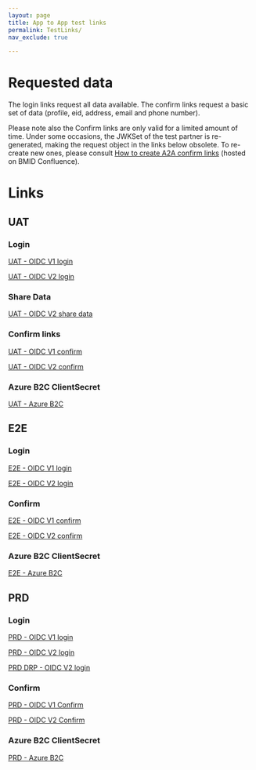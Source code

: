 ```yaml
---
layout: page
title: App to App test links
permalink: TestLinks/
nav_exclude: true

---
```


# Requested data

The login links request all data available.
The confirm links request a basic set of data (profile, eid, address, email and phone number).

Please note also the Confirm links are only valid for a limited amount of time. Under some occasions, the JWKSet of the test partner is re-generated, making the request object in the links below obsolete. To re-create new ones, please consult <a href="https://confluence.belgianmobileid.be/display/ITSME/How+to+create+A2A+Confirm+links" target="blank">How to create A2A confirm links</a> (hosted on BMID Confluence).

# Links

## UAT

### Login
<a href="https://uatmerchant.itsme.be/oidc/authorization?redirect_uri=https://tools.uat.itsme.services/openidclient?env=uat&response_type=code&client_id=OIDC_TEST1&scope=openid+service:OIDC_TEST1_LOGIN+profile+phone+email+address+eid&state=anystate&nonce=anonce&prompt=login+consent&max_age=1&claims=%7B%22userinfo%22%3A%7B%22tag%3Asixdots.be%2C2020-03%3Aclaim_birthdate_as_string%22%3Anull%2C%22tag%3Asixdots.be%2C2016-06%3Aclaim_nationality%22%3Anull%2C%22tag%3Asixdots.be%2C2016-06%3Aclaim_eid%22%3Anull%2C%22tag%3Asixdots.be%2C2016-06%3Aclaim_city_of_birth%22%3Anull%2C%22tag%3Asixdots.be%2C2016-06%3Aclaim_country_of_birth%22%3Anull%2C%22tag%3Asixdots.be%2C2017-05%3Aclaim_device%22%3Anull%2C%22tag%3Asixdots.be%2C2017-05%3Aclaim_transaction_info%22%3Anull%2C%22tag%3Asixdots.be%2C2017-05%3Aclaim_photo%22%3Anull%7D%7D" target="blank">UAT - OIDC V1 login</a>
      
<a href="https://idp.uat.itsme.services/v2/authorization?response_type=code&client_id=OIDC_TEST1&redirect_uri=https://tools.uat.itsme.services/openidclient?env=uat&scope=openid+service:OIDC_TEST1_LOGIN_I18N+profile+phone+email+address+eid&state=anystate&nonce=anonce&prompt=login&max_age=1&claims=%7B%22userinfo%22%3A%7B%22http%3A%5C%2F%5C%2Fitsme.services%5C%2Fv2%5C%2Fclaim%5C%2Fclaim_citizenship%22%3Anull%2C%22http%3A%5C%2F%5C%2Fitsme.services%5C%2Fv2%5C%2Fclaim%5C%2Fplace_of_birth%22%3Anull%2C%22http%3A%5C%2F%5C%2Fitsme.services%5C%2Fv2%5C%2Fclaim%5C%2Fphysical_person_photo%22%3Anull%2C%22http%3A%5C%2F%5C%2Fitsme.services%5C%2Fv2%5C%2Fclaim%5C%2Fbirthdate_as_string%22%3Anull%2C%22http%3A%5C%2F%5C%2Fitsme.services%5C%2Fv2%5C%2Fclaim%5C%2Fclaim_device%22%3Anull%2C%22http%3A%5C%2F%5C%2Fitsme.services%5C%2Fv2%5C%2Fclaim%5C%2Ftransaction_info%22%3Anull%2C%22http%3A%5C%2F%5C%2Fitsme.services%5C%2Fv2%5C%2Fclaim%5C%2FvalidityFrom%22%3Anull%2C%22http%3A%5C%2F%5C%2Fitsme.services%5C%2Fv2%5C%2Fclaim%5C%2FvalidityTo%22%3Anull%2C%22http%3A%5C%2F%5C%2Fitsme.services%5C%2Fv2%5C%2Fclaim%5C%2FIDDocumentSN%22%3Anull%2C%22http%3A%5C%2F%5C%2Fitsme.services%5C%2Fv2%5C%2Fclaim%5C%2FIDDocumentType%22%3Anull%2C%22http%3A%5C%2F%5C%2Fitsme.services%5C%2Fv2%5C%2Fclaim%5C%2Fclaim_luxtrust_ssn%22%3Anull%2C%22http%3A%5C%2F%5C%2Fitsme.services%5C%2Fv2%5C%2Fclaim%5C%2FBENationalNumber%22%3Anull%2C%22http%3A%5C%2F%5C%2Fitsme.services%5C%2Fv2%5C%2Fclaim%5C%2Fclaim_nl_bsn%22%3Anull%7D%7D" target="blank">UAT - OIDC V2 login</a>

### Share Data
<a href="https://idp.uat.itsme.services/v2/authorization?response_type=code&client_id=OIDC_TEST1&redirect_uri=https://core-emulators-ssl.default-clu01.mgmt.belgianmobileid.be/openidclient/uat_OIDC_TEST1_I18N/authz_cb_withPicture&scope=openid+service:OIDC_TEST1_SHARE+profile+phone+email+address+eid&state=anystate&nonce=anonce&prompt=login&max_age=1&claims=%7B%22userinfo%22%3A%7B%22http%3A%5C%2F%5C%2Fitsme.services%5C%2Fv2%5C%2Fclaim%5C%2Fclaim_citizenship%22%3Anull%2C%22http%3A%5C%2F%5C%2Fitsme.services%5C%2Fv2%5C%2Fclaim%5C%2Fplace_of_birth%22%3Anull%2C%22http%3A%5C%2F%5C%2Fitsme.services%5C%2Fv2%5C%2Fclaim%5C%2Fphysical_person_photo%22%3Anull%2C%22http%3A%5C%2F%5C%2Fitsme.services%5C%2Fv2%5C%2Fclaim%5C%2Fbirthdate_as_string%22%3Anull%2C%22http%3A%5C%2F%5C%2Fitsme.services%5C%2Fv2%5C%2Fclaim%5C%2Fclaim_device%22%3Anull%2C%22http%3A%5C%2F%5C%2Fitsme.services%5C%2Fv2%5C%2Fclaim%5C%2Ftransaction_info%22%3Anull%2C%22http%3A%5C%2F%5C%2Fitsme.services%5C%2Fv2%5C%2Fclaim%5C%2FvalidityFrom%22%3Anull%2C%22http%3A%5C%2F%5C%2Fitsme.services%5C%2Fv2%5C%2Fclaim%5C%2FvalidityTo%22%3Anull%2C%22http%3A%5C%2F%5C%2Fitsme.services%5C%2Fv2%5C%2Fclaim%5C%2FIDDocumentSN%22%3Anull%2C%22http%3A%5C%2F%5C%2Fitsme.services%5C%2Fv2%5C%2Fclaim%5C%2FIDDocumentType%22%3Anull%2C%22http%3A%5C%2F%5C%2Fitsme.services%5C%2Fv2%5C%2Fclaim%5C%2Fclaim_luxtrust_ssn%22%3Anull%2C%22http%3A%5C%2F%5C%2Fitsme.services%5C%2Fv2%5C%2Fclaim%5C%2FBENationalNumber%22%3Anull%2C%22http%3A%5C%2F%5C%2Fitsme.services%5C%2Fv2%5C%2Fclaim%5C%2Fclaim_nl_bsn%22%3Anull%7D%7D" target="blank">UAT - OIDC V2 share data</a>



### Confirm links
<a href="https://uatmerchant.itsme.be/oidc/authorization?response_type=code&client_id=OIDC_TEST1&redirect_uri=https%3A%2F%2Fcore-emulators-ssl.default-clu01.mgmt.belgianmobileid.be%2Fopenidclient%2Fuat_OIDC_TEST1%2Fauthz_cb&scope=openid+service%3AOIDC_TEST1_APPROVAL+profile+phone+email+address+eid&state=anystate&nonce=anonce&prompt=login+consent&max_age=1&claims=%7B%22userinfo%22%3A%7B%22name%22%3A%7B%22essential%22%3Atrue%7D%7D%7D&request_uri=https://belgianmobileid.github.io:443/slate/RequestObject_UAT_OIDCv1.json" target="blank">UAT - OIDC V1 confirm</a>

<a href="https://idp.uat.itsme.services/v2/authorization?response_type=code&client_id=OIDC_TEST1&redirect_uri=https%3A%2F%2Fcore-emulators-ssl.default-clu01.mgmt.belgianmobileid.be%2Fopenidclient%2Fuat_OIDC_TEST1_I18N%2Fauthz_cb_withPicture&scope=openid+service%3AOIDC_TEST1_APPROVAL_I18N+profile+phone+email+address+eid&state=anystate&nonce=anonce&prompt=login+consent&max_age=1&claims=%7B%22userinfo%22%3A%7B%22name%22%3A%7B%22essential%22%3Atrue%7D%7D%7D&request_uri=https://belgianmobileid.github.io:443/slate/RequestObject_UAT_OIDCv2.json" target="blank">UAT - OIDC V2 confirm</a>

### Azure B2C ClientSecret

<a href="https://itsmedigitalidb2cuat.b2clogin.com/itsmedigitalidb2cuat.onmicrosoft.com/oauth2/v2.0/authorize?p=B2C_1_itsme_test&client_id=97c86891-c64f-41e6-aeb5-fa73b6805959&nonce=defaultNonce&redirect_uri=https%3A%2F%2Fjwt.ms&scope=openid&response_type=id_token&prompt=login" target="blank">UAT - Azure B2C</a>

    
## E2E

### Login

<a href="https://e2emerchant.itsme.be/oidc/authorization?redirect_uri=https://tools.uat.itsme.services/openidclient?env=e2e&response_type=code&client_id=OIDC_TEST1&scope=openid+service:OIDC_TEST1_LOGIN+profile+phone+email+address+eid&state=anystate&nonce=anonce&prompt=login+consent&max_age=1&claims=%7B%22userinfo%22%3A%7B%22tag%3Asixdots.be%2C2020-03%3Aclaim_birthdate_as_string%22%3Anull%2C%22tag%3Asixdots.be%2C2016-06%3Aclaim_nationality%22%3Anull%2C%22tag%3Asixdots.be%2C2016-06%3Aclaim_eid%22%3Anull%2C%22tag%3Asixdots.be%2C2016-06%3Aclaim_city_of_birth%22%3Anull%2C%22tag%3Asixdots.be%2C2016-06%3Aclaim_country_of_birth%22%3Anull%2C%22tag%3Asixdots.be%2C2017-05%3Aclaim_device%22%3Anull%2C%22tag%3Asixdots.be%2C2017-05%3Aclaim_transaction_info%22%3Anull%2C%22tag%3Asixdots.be%2C2017-05%3Aclaim_photo%22%3Anull%7D%7D" target="blank">E2E - OIDC V1 login</a>

<a href="https://idp.e2e.itsme.services/v2/authorization?response_type=code&client_id=OIDC_TEST1&redirect_uri=https://tools.uat.itsme.services/openidclient?env=e2e&scope=openid+service:OIDC_TEST1_LOGIN_I18N+profile+phone+email+address+eid&state=anystate&nonce=anonce&prompt=login+consent&max_age=1&claims=%7B%22userinfo%22%3A%7B%22http%3A%5C%2F%5C%2Fitsme.services%5C%2Fv2%5C%2Fclaim%5C%2Fclaim_citizenship%22%3Anull%2C%22http%3A%5C%2F%5C%2Fitsme.services%5C%2Fv2%5C%2Fclaim%5C%2Fplace_of_birth%22%3Anull%2C%22http%3A%5C%2F%5C%2Fitsme.services%5C%2Fv2%5C%2Fclaim%5C%2Fphysical_person_photo%22%3Anull%2C%22http%3A%5C%2F%5C%2Fitsme.services%5C%2Fv2%5C%2Fclaim%5C%2Fbirthdate_as_string%22%3Anull%2C%22http%3A%5C%2F%5C%2Fitsme.services%5C%2Fv2%5C%2Fclaim%5C%2Fclaim_device%22%3Anull%2C%22http%3A%5C%2F%5C%2Fitsme.services%5C%2Fv2%5C%2Fclaim%5C%2Ftransaction_info%22%3Anull%2C%22http%3A%5C%2F%5C%2Fitsme.services%5C%2Fv2%5C%2Fclaim%5C%2FvalidityFrom%22%3Anull%2C%22http%3A%5C%2F%5C%2Fitsme.services%5C%2Fv2%5C%2Fclaim%5C%2FvalidityTo%22%3Anull%2C%22http%3A%5C%2F%5C%2Fitsme.services%5C%2Fv2%5C%2Fclaim%5C%2FIDDocumentSN%22%3Anull%2C%22http%3A%5C%2F%5C%2Fitsme.services%5C%2Fv2%5C%2Fclaim%5C%2FIDDocumentType%22%3Anull%2C%22http%3A%5C%2F%5C%2Fitsme.services%5C%2Fv2%5C%2Fclaim%5C%2Fclaim_luxtrust_ssn%22%3Anull%2C%22http%3A%5C%2F%5C%2Fitsme.services%5C%2Fv2%5C%2Fclaim%5C%2FBENationalNumber%22%3Anull%2C%22http%3A%5C%2F%5C%2Fitsme.services%5C%2Fv2%5C%2Fclaim%5C%2Fclaim_nl_bsn%22%3Anull%7D%7D" target="blank">E2E - OIDC V2 login</a>
      
### Confirm

<a href="https://e2emerchant.itsme.be/oidc/authorization?response_type=code&client_id=OIDC_TEST1&redirect_uri=https%3A%2F%2Fcore-emulators-ssl.default-clu01.mgmt.belgianmobileid.be%2Fopenidclient%2Fe2e_OIDC_TEST1%2Fauthz_cb&scope=openid+service%3AOIDC_TEST1_APPROVAL+profile+phone+email+address+eid&state=anystate&nonce=anonce&prompt=login+consent&max_age=1&claims=%7B%22userinfo%22%3A%7B%22name%22%3A%7B%22essential%22%3Atrue%7D%7D%7D&request_uri=https://belgianmobileid.github.io:443/slate/RequestObject_E2E_OIDCv1.json" target="blank">E2E - OIDC V1 confirm</a>

<a href="https://idp.e2e.itsme.services/v2/authorization?response_type=code&client_id=OIDC_TEST1&redirect_uri=https%3A%2F%2Fcore-emulators-ssl.default-clu01.mgmt.belgianmobileid.be%2Fopenidclient%2Fe2e_OIDC_TEST1_I18N%2Fauthz_cb_withPicture&scope=openid+service%3AOIDC_TEST1_APPROVAL_I18N+profile+phone+email+address+eid&state=anystate&nonce=anonce&prompt=login+consent&max_age=1&claims=%7B%22userinfo%22%3A%7B%22name%22%3A%7B%22essential%22%3Atrue%7D%7D%7D&request_uri=https://belgianmobileid.github.io:443/slate/RequestObject_E2E_OIDCv2.json" target="blank">E2E - OIDC V2 confirm</a>

### Azure B2C ClientSecret

<a href="https://itsmedigitalidb2ce2e.b2clogin.com/itsmedigitalidb2ce2e.onmicrosoft.com/oauth2/v2.0/authorize?p=B2C_1_itsme_userflow&client_id=e3ed773e-b123-46a3-86ba-721c37a7850d&nonce=defaultNonce&redirect_uri=https%3A%2F%2Fjwt.ms&scope=openid&response_type=id_token&prompt=login" target="blank">E2E - Azure B2C</a>

## PRD

### Login

<a href="https://merchant.itsme.be/oidc/authorization?redirect_uri=https://tools.uat.itsme.services/openidclient?env=prod&response_type=code&client_id=OIDC_TEST1&scope=openid+service:OIDC_TEST1_LOGIN+profile+eid+phone+email+address&state=anystate&nonce=anonce&prompt=login&max_age=1&claims=%7B%22userinfo%22%3A%7B%22tag%3Asixdots.be%2C2020-03%3Aclaim_birthdate_as_string%22%3Anull%2C%22tag%3Asixdots.be%2C2016-06%3Aclaim_nationality%22%3Anull%2C%22tag%3Asixdots.be%2C2016-06%3Aclaim_eid%22%3Anull%2C%22tag%3Asixdots.be%2C2016-06%3Aclaim_city_of_birth%22%3Anull%2C%22tag%3Asixdots.be%2C2016-06%3Aclaim_country_of_birth%22%3Anull%2C%22tag%3Asixdots.be%2C2017-05%3Aclaim_device%22%3Anull%2C%22tag%3Asixdots.be%2C2017-05%3Aclaim_transaction_info%22%3Anull%2C%22tag%3Asixdots.be%2C2017-05%3Aclaim_photo%22%3Anull%7D%7D" target="blank">PRD - OIDC V1 login</a>
      
<a href="https://idp.prd.itsme.services/v2/authorization?response_type=code&client_id=OIDC_TEST1&redirect_uri=https://tools.uat.itsme.services/openidclient?env=prod&scope=openid+service:OIDC_TEST1_LOGIN_I18N+profile+eid+phone+email+address&state=anystate&nonce=anonce&prompt=login&max_age=1&claims=%7B%22userinfo%22%3A%7B%22http%3A%2F%2Fitsme.services%2Fv2%2Fclaim%2FBENationalNumber%22%3Anull%2C%22http%3A%2F%2Fitsme.services%2Fv2%2Fclaim%2Fclaim_citizenship%22%3Anull%2C%22http%3A%2F%2Fitsme.services%2Fv2%2Fclaim%2Fplace_of_birth%22%3Anull%2C%22http%3A%2F%2Fitsme.services%2Fv2%2Fclaim%2Fphysical_person_photo%22%3Anull%2C%22http%3A%2F%2Fitsme.services%2Fv2%2Fclaim%2Fbirthdate_as_string%22%3Anull%2C%22http%3A%2F%2Fitsme.services%2Fv2%2Fclaim%2Fclaim_device%22%3Anull%2C%22http%3A%2F%2Fitsme.services%2Fv2%2Fclaim%2Ftransaction_info%22%3Anull%2C%22http%3A%2F%2Fitsme.services%2Fv2%2Fclaim%2FvalidityFrom%22%3Anull%2C%22http%3A%2F%2Fitsme.services%2Fv2%2Fclaim%2FvalidityTo%22%3Anull%2C%22http%3A%2F%2Fitsme.services%2Fv2%2Fclaim%2FIDDocumentSN%22%3Anull%2C%22http%3A%2F%2Fitsme.services%2Fv2%2Fclaim%2FIDDocumentType%22%3Anull%2C%22http%3A%2F%2Fitsme.services%2Fv2%2Fclaim%2Fclaim_luxtrust_ssn%22%3Anull%2C%22http%3A%2F%2Fitsme.services%2Fv2%2Fclaim%2FBENationalNumber%22%3Anull%2C%22http%3A%2F%2Fitsme.services%2Fv2%2Fclaim%2Fclaim_nl_bsn%22%3Anull%7D%7D" target="blank">PRD - OIDC V2 login</a>

<a href="https://idp.neu.prd.itsme.services/v2/authorization?response_type=code&client_id=OIDC_TEST1&redirect_uri=https://core-emulators-ssl.default-clu01.mgmt.belgianmobileid.be/openidclient/prod_OIDC_TEST1_I18N/authz_cb_withPicture&scope=openid+service:OIDC_TEST1_LOGIN_I18N+profile+eid+phone+email+address&state=anystate&nonce=anonce&prompt=login&max_age=1&claims=%7B%22userinfo%22%3A%7B%22http%3A%2F%2Fitsme.services%2Fv2%2Fclaim%2FBENationalNumber%22%3Anull%2C%22http%3A%2F%2Fitsme.services%2Fv2%2Fclaim%2Fclaim_citizenship%22%3Anull%2C%22http%3A%2F%2Fitsme.services%2Fv2%2Fclaim%2Fplace_of_birth%22%3Anull%2C%22http%3A%2F%2Fitsme.services%2Fv2%2Fclaim%2Fphysical_person_photo%22%3Anull%2C%22http%3A%2F%2Fitsme.services%2Fv2%2Fclaim%2Fbirthdate_as_string%22%3Anull%2C%22http%3A%2F%2Fitsme.services%2Fv2%2Fclaim%2Fclaim_device%22%3Anull%2C%22http%3A%2F%2Fitsme.services%2Fv2%2Fclaim%2Ftransaction_info%22%3Anull%2C%22http%3A%2F%2Fitsme.services%2Fv2%2Fclaim%2FvalidityFrom%22%3Anull%2C%22http%3A%2F%2Fitsme.services%2Fv2%2Fclaim%2FvalidityTo%22%3Anull%2C%22http%3A%2F%2Fitsme.services%2Fv2%2Fclaim%2FIDDocumentSN%22%3Anull%2C%22http%3A%2F%2Fitsme.services%2Fv2%2Fclaim%2FIDDocumentType%22%3Anull%2C%22http%3A%2F%2Fitsme.services%2Fv2%2Fclaim%2Fclaim_luxtrust_ssn%22%3Anull%2C%22http%3A%2F%2Fitsme.services%2Fv2%2Fclaim%2FBENationalNumber%22%3Anull%2C%22http%3A%2F%2Fitsme.services%2Fv2%2Fclaim%2Fclaim_nl_bsn%22%3Anull%7D%7D" target="blank">PRD DRP - OIDC V2 login</a>

### Confirm

<a href="https://merchant.itsme.be/oidc/authorization?response_type=code&client_id=OIDC_TEST1&redirect_uri=https%3A%2F%2Fcore-emulators-ssl.default-clu01.mgmt.belgianmobileid.be%2Fopenidclient%2Fprod_OIDC_TEST1%2Fauthz_cb&scope=openid+service%3AOIDC_TEST1_APPROVAL+profile+phone+email+address+eid&state=anystate&nonce=anonce&prompt=login+consent&max_age=1&claims=%7B%22userinfo%22%3A%7B%22name%22%3A%7B%22essential%22%3Atrue%7D%7D%7D&request_uri=https://belgianmobileid.github.io:443/slate/RequestObject_PRD_OIDCv1.json" target="blank">PRD - OIDC V1 Confirm</a>

<a href="https://idp.prd.itsme.services/v2/authorization?response_type=code&client_id=OIDC_TEST1&redirect_uri=https%3A%2F%2Fcore-emulators-ssl.default-clu01.mgmt.belgianmobileid.be%2Fopenidclient%2Fprod_OIDC_TEST1_I18N%2Fauthz_cb_withPicture&scope=openid+service%3AOIDC_TEST1_APPROVAL_I18N+profile+phone+email+address+eid&state=anystate&nonce=anonce&prompt=login+consent&max_age=1&claims=%7B%22userinfo%22%3A%7B%22name%22%3A%7B%22essential%22%3Atrue%7D%7D%7D&request_uri=https://belgianmobileid.github.io:443/slate/RequestObject_PRD_OIDCv2.json" target="blank">PRD - OIDC V2 Confirm</a>

### Azure B2C ClientSecret

<a href="https://itsmedigitalidb2cprd.b2clogin.com/itsmedigitalidb2cprd.onmicrosoft.com/oauth2/v2.0/authorize?p=B2C_1_itsme_prd&client_id=16addb8f-1d28-476c-b2f5-f65a8ff660fe&nonce=defaultNonce&redirect_uri=https%3A%2F%2Fjwt.ms%2F&scope=openid&response_type=id_token&prompt=login" target="blank">PRD - Azure B2C</a>
